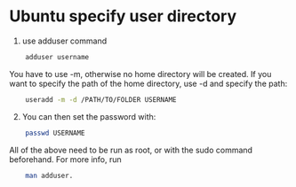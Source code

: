 # Ubuntu specify user directory 
1. use adduser command
```sh
    adduser username
```
You have to use -m, otherwise no home directory will be created. If you want to specify the path of the home directory, use -d and specify the path:
```sh
    useradd -m -d /PATH/TO/FOLDER USERNAME
```
2. You can then set the password with:
```sh
    passwd USERNAME
```
All of the above need to be run as root, or with the sudo command beforehand. For more info, run
```sh
    man adduser.
```
